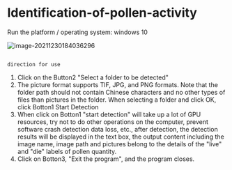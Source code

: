 # Identification-of-pollen-activity
Run the platform / operating system: windows 10

![image-20211230184036296](https://user-images.githubusercontent.com/96815625/147744635-d797a534-9a05-4e44-8e0b-f135eea8b082.png)

                                                                  direction for use
1. Click on the Button2 "Select a folder to be detected"
2. The picture format supports TIF, JPG, and PNG formats. Note that the folder path should not contain Chinese characters and no other types of files than pictures in the folder. When selecting a folder and click OK, click Botton1 Start Detection
3. When click on Botton1 "start detection" will take up a lot of GPU resources, try not to do other operations on the computer, prevent software crash detection data loss, etc., after detection, the detection results will be displayed in the text box, the output content including the image name, image path and pictures belong to the details of the "live" and "die" labels of pollen quantity.
4. Click on Botton3, "Exit the program", and the program closes.

